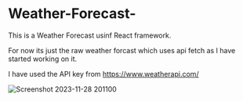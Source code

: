 # Weather-Forecast-
This is a Weather Forecast usinf React framework.


For now its just the raw weather forcast which uses api fetch as I have started working on it.



I have used the API key from https://www.weatherapi.com/ 





![Screenshot 2023-11-28 201100](https://github.com/aryat10/Weather-Forecast-/assets/107941072/e7e68011-51f3-4f29-9865-be44359516cf)

